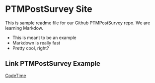 # PTMPostSurvey Site

This is sample readme file for our Github PTMPostSurvey repo. We are learning Markdow.

* This is meant to be an example
* Markdown is really fast
* Pretty cool, right?

## Link PTMPostSurvey Example
[CodeTime](https://codetime.io)